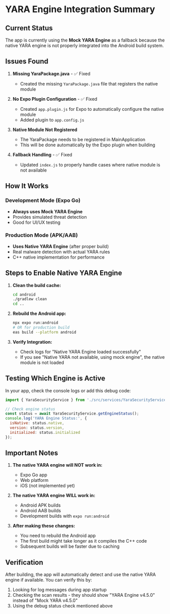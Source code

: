 # YARA Engine Integration Summary

## Current Status

The app is currently using the **Mock YARA Engine** as a fallback because the native YARA engine is not properly integrated into the Android build system.

## Issues Found

1. **Missing YaraPackage.java** - ✅ Fixed
   - Created the missing `YaraPackage.java` file that registers the native module

2. **No Expo Plugin Configuration** - ✅ Fixed
   - Created `app.plugin.js` for Expo to automatically configure the native module
   - Added plugin to `app.config.js`

3. **Native Module Not Registered**
   - The YaraPackage needs to be registered in MainApplication
   - This will be done automatically by the Expo plugin when building

4. **Fallback Handling** - ✅ Fixed
   - Updated `index.js` to properly handle cases where native module is not available

## How It Works

### Development Mode (Expo Go)
- **Always uses Mock YARA Engine**
- Provides simulated threat detection
- Good for UI/UX testing

### Production Mode (APK/AAB)
- **Uses Native YARA Engine** (after proper build)
- Real malware detection with actual YARA rules
- C++ native implementation for performance

## Steps to Enable Native YARA Engine

1. **Clean the build cache:**
   ```bash
   cd android
   ./gradlew clean
   cd ..
   ```

2. **Rebuild the Android app:**
   ```bash
   npx expo run:android
   # OR for production build
   eas build --platform android
   ```

3. **Verify Integration:**
   - Check logs for "Native YARA Engine loaded successfully"
   - If you see "Native YARA not available, using mock engine", the native module is not loaded

## Testing Which Engine is Active

In your app, check the console logs or add this debug code:

```javascript
import { YaraSecurityService } from './src/services/YaraSecurityService';

// Check engine status
const status = await YaraSecurityService.getEngineStatus();
console.log('YARA Engine Status:', {
  isNative: status.native,
  version: status.version,
  initialized: status.initialized
});
```

## Important Notes

1. **The native YARA engine will NOT work in:**
   - Expo Go app
   - Web platform
   - iOS (not implemented yet)

2. **The native YARA engine WILL work in:**
   - Android APK builds
   - Android AAB builds
   - Development builds with `expo run:android`

3. **After making these changes:**
   - You need to rebuild the Android app
   - The first build might take longer as it compiles the C++ code
   - Subsequent builds will be faster due to caching

## Verification

After building, the app will automatically detect and use the native YARA engine if available. You can verify this by:

1. Looking for log messages during app startup
2. Checking the scan results - they should show "YARA Engine v4.5.0" instead of "Mock YARA v4.5.0"
3. Using the debug status check mentioned above
